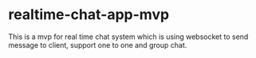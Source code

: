 # realtime-chat-app-mvp
This is a mvp for real time chat system which is using websocket to send message to client, support one to one and group chat.
